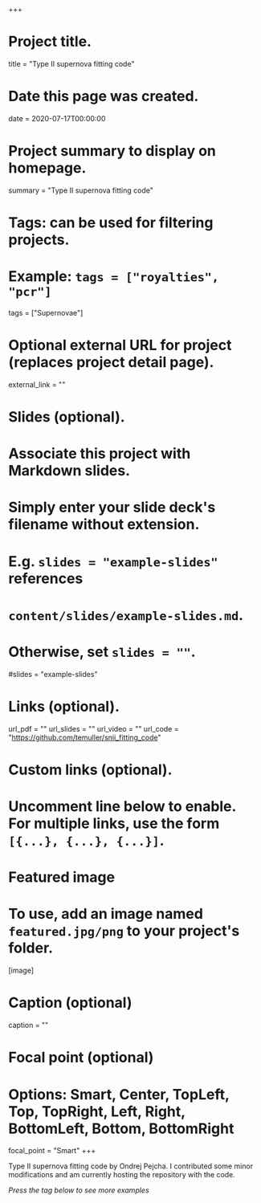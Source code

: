 +++
# Project title.
title = "Type II supernova fitting code"

# Date this page was created.
date = 2020-07-17T00:00:00

# Project summary to display on homepage.
summary = "Type II supernova fitting code"

# Tags: can be used for filtering projects.
# Example: `tags = ["royalties", "pcr"]`
tags = ["Supernovae"]

# Optional external URL for project (replaces project detail page).
external_link = ""

# Slides (optional).
#   Associate this project with Markdown slides.
#   Simply enter your slide deck's filename without extension.
#   E.g. `slides = "example-slides"` references 
#   `content/slides/example-slides.md`.
#   Otherwise, set `slides = ""`.
#slides = "example-slides"

# Links (optional).
url_pdf = ""
url_slides = ""
url_video = ""
url_code = "https://github.com/temuller/snii_fitting_code"

# Custom links (optional).
#   Uncomment line below to enable. For multiple links, use the form `[{...}, {...}, {...}]`.


# Featured image
# To use, add an image named `featured.jpg/png` to your project's folder. 
[image]
  # Caption (optional)
  caption = ""
  
  # Focal point (optional)
  # Options: Smart, Center, TopLeft, Top, TopRight, Left, Right, BottomLeft, Bottom, BottomRight
  focal_point = "Smart"
+++

Type II supernova fitting code by Ondrej Pejcha. I contributed some minor modifications and am currently hosting the repository with the code.

_Press the tag below to see more examples_
